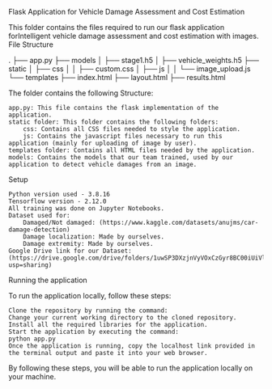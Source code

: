 Flask Application for Vehicle Damage Assessment and Cost Estimation

This folder contains the files required to run our flask application forIntelligent vehicle damage assessment and cost estimation with images.
File Structure

.
├── app.py
├── models
│   ├── stage1.h5
│   ├── vehicle_weights.h5
├── static
│   ├── css
│   │   ├── custom.css
│   ├── js
│   │   └── image_upload.js
└── templates
    ├── index.html
    ├── layout.html
    ├── results.html

The folder contains the following Structure:

    app.py: This file contains the flask implementation of the application.
    static folder: This folder contains the following folders:
        css: Contains all CSS files needed to style the application.
        js: Contains the javascript files necessary to run this application (mainly for uploading of image by user).
    templates folder: Contains all HTML files needed by the application.
    models: Contains the models that our team trained, used by our application to detect vehicle damages from an image.

Setup

    Python version used - 3.8.16
    Tensorflow version - 2.12.0
    All training was done on Jupyter Notebooks.
    Dataset used for:
        Damaged/Not damaged: (https://www.kaggle.com/datasets/anujms/car-damage-detection)
        Damage localization: Made by ourselves.
        Damage extremity: Made by ourselves.
    Google Drive link for our Dataset: (https://drive.google.com/drive/folders/1uwSP3DXzjnVyVOxCzGyr8BC00iUiVlCp?usp=sharing)

Running the application

To run the application locally, follow these steps:

    Clone the repository by running the command:
    Change your current working directory to the cloned repository.
    Install all the required libraries for the application.
    Start the application by executing the command:
    python app.py
    Once the application is running, copy the localhost link provided in the terminal output and paste it into your web browser.

By following these steps, you will be able to run the application locally on your machine.

